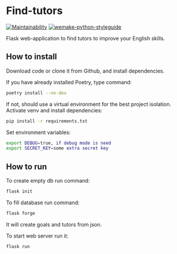 # Find-tutors

[![Maintainability](https://api.codeclimate.com/v1/badges/0c71ce568b99270b73b1/maintainability)](https://codeclimate.com/github/alpden550/find-tutors/maintainability) [![wemake-python-styleguide](https://img.shields.io/badge/style-wemake-000000.svg)](https://github.com/wemake-services/wemake-python-styleguide)

Flask web-application to find tutors to improve your English skills.

## How to install

Download code or clone it from Github, and install dependencies.

If you have already installed Poetry, type command:

```bash
poetry install --no-dev
```

If not, should use a virtual environment for the best project isolation. Activate venv and install dependencies:

```bash
pip install -r requirements.txt
```

Set environment variables:

```bash
export DEBUG=true, if debug mode is need
export SECRET_KEY=some extra secret key
```

## How to run

To create empty db run command:

```bash
flask init
```

To fill database run command:

```bash
flask forge
```

It will create goals and tutors from json.

To start web server run it:

```bash
flask run
```
